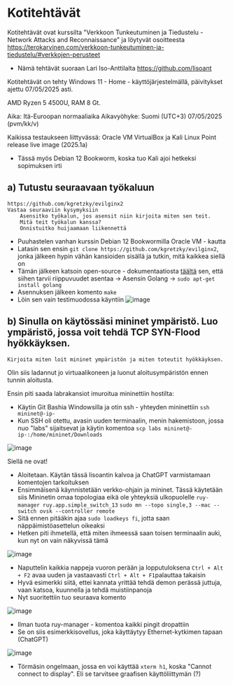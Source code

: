 # Kotitehtävät 

Kotitehtävät ovat kurssilta "Verkkoon Tunkeutuminen ja Tiedustelu - Network Attacks and Reconnaissance" ja löytyvät osoitteesta https://terokarvinen.com/verkkoon-tunkeutuminen-ja-tiedustelu/#verkkojen-perusteet 

- Nämä tehtävät suoraan Lari Iso-Anttilalta https://github.com/lisoant

Kotitehtävät on tehty Windows 11 - Home - käyttöjärjestelmällä, päivitykset ajettu 07/05/2025 asti.

AMD Ryzen 5 4500U, RAM 8 Gt.

Aika: Itä-Euroopan normaaliaika Aikavyöhyke: Suomi (UTC+3) 07/05/2025 (pvm/kk/v)

Kaikissa testaukseen liittyvässä: Oracle VM VirtualBox ja Kali Linux Point release live image (2025.1a)
- Tässä myös Debian 12 Bookworm, koska tuo Kali ajoi hetkeksi sopimuksen irti

## a) Tutustu seuraavaan työkaluun

    https://github.com/kgretzky/evilginx2
    Vastaa seuraaviin kysymyksiin
        Asensitko työkalun, jos asensit niin kirjoita miten sen teit.
        Mitä teit työkalun kanssa?
        Onnistuitko huijaamaan liikennettä
- Puuhastelen vanhan kurssin Debian 12 Bookwormilla Oracle VM - kautta
-  Latasin sen ensin ```git clone https://github.com/kgretzky/evilginx2```, jonka jälkeen hypin vähän kansioiden sisällä ja tutkin, mitä kaikkea siellä on
- Tämän jälkeen katsoin open-source - dokumentaatiosta [täältä](https://help.evilginx.com/community) sen, että siihen tarvii riippuvuudet asentaa -> Asensin Golang -> ```sudo apt-get install golang```
- Asennuksen jälkeen komento ```make```
- Löin sen vain testimuodossa käyntiin ![image](https://github.com/user-attachments/assets/5136616d-9cd9-461d-97f8-eb538f3a06d7)


## b) Sinulla on käytössäsi mininet ympäristö. Luo ympäristö, jossa voit tehdä TCP SYN-Flood hyökkäyksen.

    Kirjoita miten loit mininet ympäristön ja miten toteutit hyökkäyksen.
Olin siis ladannut jo virtuaalikoneen ja luonut aloitusympäristön ennen tunnin aloitusta.


Ensin piti saada labrakansiot imuroitua mininettiin hostilta:
- Käytin Git Bashia Windowsilla ja otin ssh - yhteyden mininettiin ```ssh mininet@-ip-```
- Kun SSH oli otettu, avasin uuden terminaalin, menin hakemistoon, jossa nuo "labs" sijaitsevat ja käytin komentoa ```scp labs mininet@-ip-:/home/mininet/Downloads```

![image](https://github.com/user-attachments/assets/f82b5b24-b3bb-4005-8937-e9415007def0)

Siellä ne ovat!

- Aloitetaan. Käytän tässä lisoantin kalvoa ja ChatGPT varmistamaan komentojen tarkoituksen
- Ensimmäisenä käynnistetään verkko-ohjain ja mininet. Tässä käytetään siis Mininetin omaa topologiaa eikä ole yhteyksiä ulkopuolelle ```ruy-manager ruy.app.simple_switch_13``` ```sudo mn --topo single,3 --mac --switch ovsk --controller remote```
- Sitä ennen pitääkin ajaa ```sudo loadkeys fi```, jotta saan näppäimistöasettelun oikeaksi
- Hetken piti ihmetellä, että miten ihmeessä saan toisen terminaalin auki, kun nyt on vain näkyvissä tämä

![image](https://github.com/user-attachments/assets/a061233c-723d-4595-b723-7c668798a574)

- Naputtelin kaikkia nappeja vuoron perään ja lopputuloksena ```Ctrl + Alt + F2``` avaa uuden ja vastaavasti ```Ctrl + Alt + F1```palauttaa takaisin
- Hyvä esimerkki siitä, ettei kannata yrittää tehdä demon perässä juttuja, vaan katsoa, kuunnella ja tehdä muistiinpanoja
- Nyt suoritettiin tuo seuraava komento

![image](https://github.com/user-attachments/assets/b4d54c31-54f0-40da-adf2-806047682eb3)

- Ilman tuota ruy-manager - komentoa kaikki pingit dropattiin
- Se on siis esimerkkisovellus, joka käyttäytyy Ethernet-kytkimen tapaan (ChatGPT)

![image](https://github.com/user-attachments/assets/e7ae362e-72bd-413f-8ebe-e948eba1a8ed)

- Törmäsin ongelmaan, jossa en voi käyttää ```xterm h1```, koska "Cannot connect to display". Eli se tarvitsee graafisen käyttöliittymän (?)


